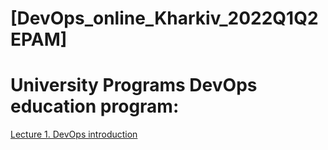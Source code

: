 # [DevOps_online_Kharkiv_2022Q1Q2 EPAM]
# University Programs DevOps education program:

[Lecture 1. DevOps introduction](https://github.com/vyurchenko1986/DevOps_online_Kharkiv_2022Q1Q2-/tree/main/m1/task1.1)

